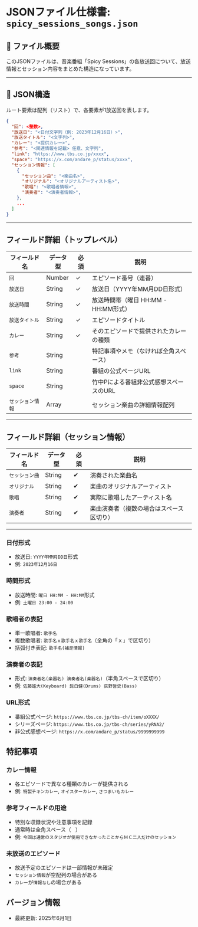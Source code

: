 # JSONファイル仕様書: `spicy_sessions_songs.json`

## 🔸 ファイル概要
このJSONファイルは、音楽番組「Spicy Sessions」の各放送回について、放送情報とセッション内容をまとめた構造になっています。

---

## 🔹 JSON構造
ルート要素は配列（リスト）で、各要素が1放送回を表します。
```json
{
  "回": <整数>,
  "放送日": "<日付文字列（例: 2023年12月16日）>",
  "放送タイトル": "<文字列>",
  "カレー": "<提供カレー>",
  "参考": "<関連情報を記載> 任意、文字列",
  "link": "https://www.tbs.co.jp/xxxx",
  "space": "https://x.com/andare_p/status/xxxx",
  "セッション情報": [
    {
      "セッション曲": "<楽曲名>",
      "オリジナル": "<オリジナルアーティスト名>",
      "歌唱": "<歌唱者情報>",
      "演奏者": "<演奏者情報>",
    },
    ...
  ]
}
```

---

## フィールド詳細（トップレベル）

| フィールド名 | データ型 | 必須 | 説明 |
|-------------|----------|------|------|
| `回` | Number | ✓ | エピソード番号（連番） |
| `放送日` | String | ✓ | 放送日（YYYY年MM月DD日形式） |
| `放送時間` | String | ✓ | 放送時間帯（曜日 HH:MM - HH:MM形式） |
| `放送タイトル` | String | ✓ | エピソードタイトル |
| `カレー` | String | ✓ | そのエピソードで提供されたカレーの種類 |
| `参考` | String |  | 特記事項やメモ（なければ全角スペース） |
| `link` | String |  | 番組の公式ページURL |
| `space` | String | | 竹中Pによる番組非公式感想スペースのURL |
| `セッション情報` | Array |  | セッション楽曲の詳細情報配列 |
---

## フィールド詳細（セッション情報）

| フィールド名     | データ型   | 必須 | 説明                                 |
|------------------|------------|------|--------------------------------------|
| `セッション曲`   | String     | ✔    | 演奏された楽曲名                     |
| `オリジナル`     | String     | ✔    | 楽曲のオリジナルアーティスト         |
| `歌唱`           | String     | ✔    | 実際に歌唱したアーティスト名         |
| `演奏者`         | String     | ✔    | 楽曲演奏者（複数の場合はスペース区切り） |


---

### 日付形式
- 放送日: `YYYY年MM月DD日`形式
- 例: `2023年12月16日`

### 時間形式
- 放送時間: `曜日 HH:MM - HH:MM`形式
- 例: `土曜日 23:00 - 24:00`

### 歌唱者の表記
- 単一歌唱者: `歌手名`
- 複数歌唱者: `歌手名ｘ歌手名ｘ歌手名`（全角の「ｘ」で区切り）
- 括弧付き表記: `歌手名(補足情報)`

### 演奏者の表記
- 形式: `演奏者名(楽器名) 演奏者名(楽器名)`（半角スペースで区切り）
- 例: `佐藤雄大(Keyboard) 髭白健(Drums) 荻野哲史(Bass)`

### URL形式
- 番組公式ページ: `https://www.tbs.co.jp/tbs-ch/item/oXXXX/`
- シリーズページ: `https://www.tbs.co.jp/tbs-ch/series/yRNA2/`
- 非公式感想ページ: `https://x.com/andare_p/status/9999999999`

## 特記事項

### カレー情報
- 各エピソードで異なる種類のカレーが提供される
- 例: `特製チキンカレー`, `オイスターカレー`, `さつまいもカレー`

### 参考フィールドの用途
- 特別な収録状況や注意事項を記録
- 通常時は全角スペース（`　`）
- 例: `今回は通常のスタジオが使用できなかったことからＭＣ二人だけのセッション`

### 未放送のエピソード
- 放送予定のエピソードは一部情報が未確定
- `セッション情報`が空配列の場合がある
- `カレー`が`情報なし`の場合がある

## バージョン情報
- 最終更新: 2025年6月1日